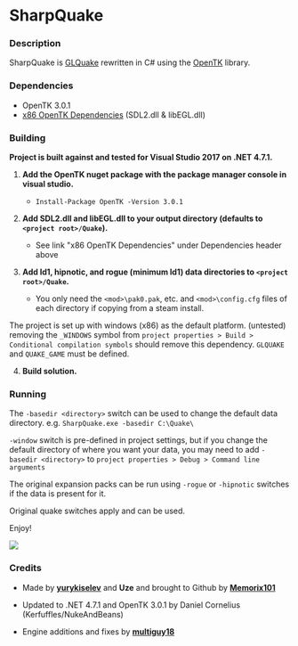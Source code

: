 # SharpQuake

### Description 

SharpQuake is [GLQuake](https://github.com/dpteam/GLQuake3D) rewritten in C# using the [OpenTK](https://github.com/opentk/opentk) library.

### Dependencies
* OpenTK 3.0.1
* [x86 OpenTK Dependencies](https://github.com/opentk/opentk-dependencies/tree/master/x86) (SDL2.dll & libEGL.dll)
  
### Building

**Project is built against and tested for Visual Studio 2017 on .NET 4.7.1.**

1) **Add the OpenTK nuget package with the package manager console in visual studio.**
    - `Install-Package OpenTK -Version 3.0.1`

2) **Add SDL2.dll and libEGL.dll to your output directory (defaults to `<project root>/Quake`).**
    - See link "x86 OpenTK Dependencies" under Dependencies header above
3) **Add ld1, hipnotic, and rogue (minimum ld1) data directories to `<project root>/Quake`.**
    - You only need the `<mod>\pak0.pak`, etc. and `<mod>\config.cfg` files of each directory if copying from a steam install.

The project is set up with windows (x86) as the default platform. (untested) removing the `_WINDOWS` symbol from `project properties > Build > Conditional compilation symbols` should remove this dependency. `GLQUAKE` and `QUAKE_GAME` must be defined.

4) **Build solution.**

### Running

The `-basedir <directory>` switch can be used to change the default data directory. e.g. `SharpQuake.exe -basedir C:\Quake\`

`-window` switch is pre-defined in project settings, but if you change the default directory of where you want your data, you may need to add `-basedir <directory>` to `project properties > Debug > Command line arguments` 

The original expansion packs can be run using `-rogue` or `-hipnotic` switches if the data is present for it.

Original quake switches apply and can be used.

Enjoy!

![](https://user-images.githubusercontent.com/1466920/56776265-a7a2d800-67cb-11e9-99dd-e00f69600cf0.png)


### Credits
* Made by **[yurykiselev](https://sourceforge.net/u/yurykiselev/profile/)** and **Uze** and brought to Github by **[Memorix101](https://github.com/Memorix101)**

* Updated to .NET 4.7.1 and OpenTK 3.0.1 by Daniel Cornelius (Kerfuffles/NukeAndBeans)

* Engine additions and fixes by **[multiguy18](https://github.com/multiguy18)**